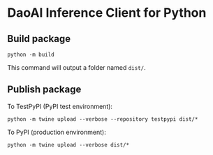 # DaoAI Inference Client for Python

## Build package
```shell
python -m build
```
This command will output a folder named `dist/`.

## Publish package
To TestPyPI (PyPI test environment):
```shell
python -m twine upload --verbose --repository testpypi dist/*
```
To PyPI (production environment):
```shell
python -m twine upload --verbose dist/*
```
